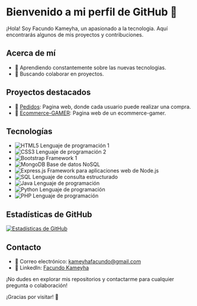 # Bienvenido a mi perfil de GitHub 👋

¡Hola! Soy Facundo Kameyha, un apasionado a la tecnologia. Aquí encontrarás algunos de mis proyectos y contribuciones.

## Acerca de mí

- 🌱 Aprendiendo constantemente sobre las nuevas tecnologias.
- 👯 Buscando colaborar en proyectos.

## Proyectos destacados

- 🚀 [Pedidos](https://github.com/KameyhaFacundo/Pedidos-Frontend): Pagina web, donde cada usuario puede realizar una compra.
- 🌟 [Ecommerce-GAMER](https://github.com/KameyhaFacundo/Ecommerce-gamer): Pagina web de un ecommerce-gamer.

## Tecnologías

- ![HTML5](https://img.shields.io/badge/HTML5-E34F26?style=flat-square&logo=html5&logoColor=white) Lenguaje de programación 1
- ![CSS3](https://img.shields.io/badge/CSS3-1572B6?style=flat-square&logo=css3&logoColor=white) Lenguaje de programación 2
- ![Bootstrap](https://img.shields.io/badge/Bootstrap-563D7C?style=flat-square&logo=bootstrap&logoColor=white) Framework 1
- ![MongoDB](https://img.shields.io/badge/MongoDB-47A248?style=flat-square&logo=mongodb&logoColor=white) Base de datos NoSQL
- ![Express.js](https://img.shields.io/badge/Express.js-000000?style=flat-square&logo=express&logoColor=white) Framework para aplicaciones web de Node.js
- ![SQL](https://img.shields.io/badge/SQL-003B57?style=flat-square&logo=postgresql&logoColor=white) Lenguaje de consulta estructurado
- ![Java](https://img.shields.io/badge/Java-007396?style=flat-square&logo=java&logoColor=white) Lenguaje de programación
- ![Python](https://img.shields.io/badge/Python-3776AB?style=flat-square&logo=python&logoColor=white) Lenguaje de programación
- ![PHP](https://img.shields.io/badge/PHP-777BB4?style=flat-square&logo=php&logoColor=white) Lenguaje de programación


## Estadísticas de GitHub

[![Estadísticas de GitHub](https://github-readme-stats.vercel.app/api?username=KameyhaFacundo&show_icons=true&count_private=true&hide=contribs)](https://github.com/KameyhaFacundo)

## Contacto

- 📧 Correo electrónico: kameyhafacundo@gmail.com
- 💼 LinkedIn: [Facundo Kameyha](https://www.linkedin.com/in/facundo-kameyha/)

¡No dudes en explorar mis repositorios y contactarme para cualquier pregunta o colaboración!

¡Gracias por visitar! 🚀

